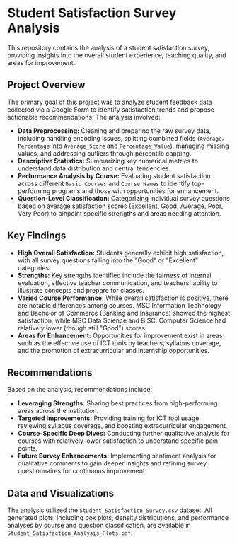 # Student Satisfaction Survey Analysis

This repository contains the analysis of a student satisfaction survey, providing insights into the overall student experience, teaching quality, and areas for improvement.

## Project Overview

The primary goal of this project was to analyze student feedback data collected via a Google Form to identify satisfaction trends and propose actionable recommendations. The analysis involved:

* **Data Preprocessing:** Cleaning and preparing the raw survey data, including handling encoding issues, splitting combined fields (`Average/ Percentage` into `Average_Score` and `Percentage_Value`), managing missing values, and addressing outliers through percentile capping.
* **Descriptive Statistics:** Summarizing key numerical metrics to understand data distribution and central tendencies.
* **Performance Analysis by Course:** Evaluating student satisfaction across different `Basic Courses` and `Course Names` to identify top-performing programs and those with opportunities for enhancement.
* **Question-Level Classification:** Categorizing individual survey questions based on average satisfaction scores (Excellent, Good, Average, Poor, Very Poor) to pinpoint specific strengths and areas needing attention.

## Key Findings

* **High Overall Satisfaction:** Students generally exhibit high satisfaction, with all survey questions falling into the "Good" or "Excellent" categories.
* **Strengths:** Key strengths identified include the fairness of internal evaluation, effective teacher communication, and teachers' ability to illustrate concepts and prepare for classes.
* **Varied Course Performance:** While overall satisfaction is positive, there are notable differences among courses. MSC Information Technology and Bachelor of Commerce (Banking and Insurance) showed the highest satisfaction, while MSC Data Science and B.SC. Computer Science had relatively lower (though still "Good") scores.
* **Areas for Enhancement:** Opportunities for improvement exist in areas such as the effective use of ICT tools by teachers, syllabus coverage, and the promotion of extracurricular and internship opportunities.

## Recommendations

Based on the analysis, recommendations include:

* **Leveraging Strengths:** Sharing best practices from high-performing areas across the institution.
* **Targeted Improvements:** Providing training for ICT tool usage, reviewing syllabus coverage, and boosting extracurricular engagement.
* **Course-Specific Deep Dives:** Conducting further qualitative analysis for courses with relatively lower satisfaction to understand specific pain points.
* **Future Survey Enhancements:** Implementing sentiment analysis for qualitative comments to gain deeper insights and refining survey questionnaires for continuous improvement.

## Data and Visualizations

The analysis utilized the `Student_Satisfaction_Survey.csv` dataset. All generated plots, including box plots, density distributions, and performance analyses by course and question classification, are available in `Student_Satisfaction_Analysis_Plots.pdf`.
